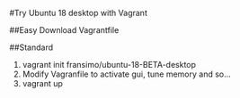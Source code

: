 #Try Ubuntu 18 desktop with Vagrant 

##Easy
Download Vagrantfile

##Standard
1. vagrant init fransimo/ubuntu-18-BETA-desktop
2. Modify Vagranfile to activate gui, tune memory and so...
3. vagrant up